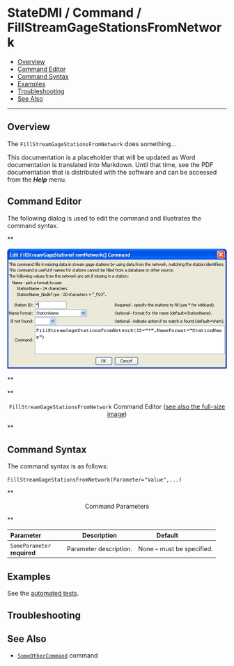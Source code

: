 # StateDMI / Command / FillStreamGageStationsFromNetwork #

* [Overview](#overview)
* [Command Editor](#command-editor)
* [Command Syntax](#command-syntax)
* [Examples](#examples)
* [Troubleshooting](#troubleshooting)
* [See Also](#see-also)

-------------------------

## Overview ##

The `FillStreamGageStationsFromNetwork` does something...

This documentation is a placeholder that will be updated as Word documentation is translated into Markdown.
Until that time, see the PDF documentation that is distributed with the software and can be accessed
from the ***Help*** menu.

## Command Editor ##

The following dialog is used to edit the command and illustrates the command syntax.

**<p style="text-align: center;">
![FillStreamGageStationsFromNetwork](FillStreamGageStationsFromNetwork.png)
</p>**

**<p style="text-align: center;">
`FillStreamGageStationsFromNetwork` Command Editor (<a href="../FillStreamGageStationsFromNetwork.png">see also the full-size image</a>)
</p>**

## Command Syntax ##

The command syntax is as follows:

```text
FillStreamGageStationsFromNetwork(Parameter="Value",...)
```
**<p style="text-align: center;">
Command Parameters
</p>**

| **Parameter**&nbsp;&nbsp;&nbsp;&nbsp;&nbsp;&nbsp;&nbsp;&nbsp;&nbsp;&nbsp;&nbsp;&nbsp; | **Description** | **Default**&nbsp;&nbsp;&nbsp;&nbsp;&nbsp;&nbsp;&nbsp;&nbsp;&nbsp;&nbsp; |
| --------------|-----------------|----------------- |
|`SomeParameter`<br>**required**|Parameter description.|None – must be specified.|

## Examples ##

See the [automated tests](https://github.com/OpenCDSS/cdss-app-statedmi-test/tree/master/test/regression/commands/FillStreamGageStationsFromNetwork).

## Troubleshooting ##

## See Also ##

* [`SomeOtherCommand`](../SomeOtherCommand/SomeOtherCommand) command
